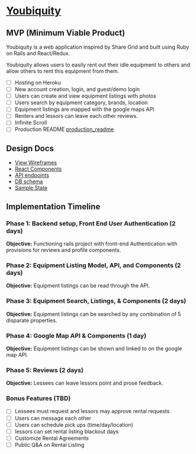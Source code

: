 # [Youbiquity]

[Youbiquity]: http://www.youbiquity.io/

## MVP (Minimum Viable Product)

Youbiquity is a web application inspired by Share Grid and built using Ruby on Rails and React/Redux.

Youbiquity allows users to easily rent out their idle equipment to others and allow others to rent this equipment from them.

- [ ] Hosting on Heroku
- [ ] New account creation, login, and guest/demo login
- [ ] Users can create and view equipment listings with photos
- [ ] Users search by equipment category, brands, location
- [ ] Equipment listings are mapped with the google maps API
- [ ] Renters and lessors can leave each other reviews.
- [ ] Infinite Scroll
- [ ] Production README [production_readme](docs/production_readme.md)

## Design Docs
* [View Wireframes][wireframes]
* [React Components][components]
* [API endpoints][api-endpoints]
* [DB schema][schema]
* [Sample State][sample-state]

[wireframes]: docs/wireframes
[components]: docs/component-hierarchy.md
[sample-state]: docs/sample-state.md
[api-endpoints]: docs/api-endpoints.md
[schema]: docs/schema.md

## Implementation Timeline

### Phase 1: Backend setup, Front End User Authentication (2 days)

**Objective:** Functioning rails project with front-end Authentication with provisions for reviews and profile components.

### Phase 2: Equipment Listing Model, API, and Components (2 days)

**Objective:** Equipment listings can be read through the API.

### Phase 3: Equipment Search, Listings, & Components (2 days)

**Objective:** Equipment listings can be searched by any combination of 5 disparate properties.

### Phase 4: Google Map API & Components (1 day)

**Objective:** Equipment listings can be shown and linked to on the google map API.

### Phase 5: Reviews (2 days)

**Objective:** Lessees can leave lessors point and prose feedback.

### Bonus Features (TBD)
- [ ] Lessees must request and lessors may approve rental requests
- [ ] Users can message each other
- [ ] Users can schedule pick ups (time/day/location)
- [ ] lessors can set rental listing blackout days
- [ ] Customize Rental Agreements
- [ ] Public Q&A on Rental Listing

